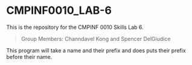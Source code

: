 # CMPINF0010_LAB-6

This is the repository for the CMPINF 0010 Skills Lab 6.
> Group Members: Channdavel Kong and Spencer DelGiudice

This program will take a name and their prefix and does puts their prefix before their name.
